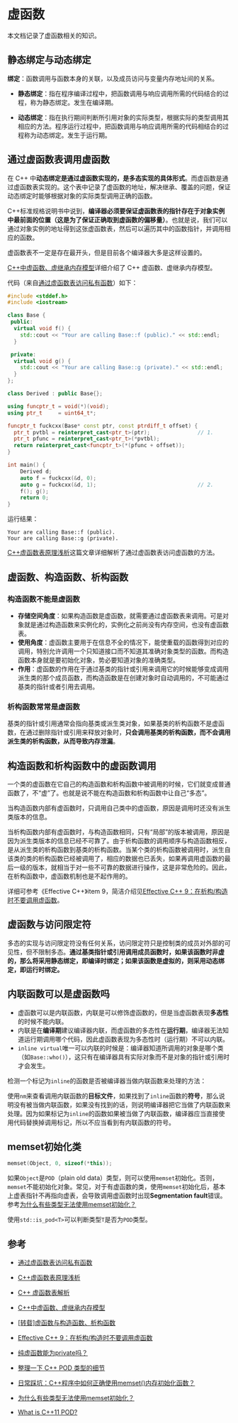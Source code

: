 # 虚函数

本文档记录了虚函数相关的知识。

## 静态绑定与动态绑定

**绑定**：函数调用与函数本身的关联，以及成员访问与变量内存地址间的关系。 

- **静态绑定**：指在程序编译过程中，把函数调用与响应调用所需的代码结合的过程，称为静态绑定。发生在编译期。

- **动态绑定**：指在执行期间判断所引用对象的实际类型，根据实际的类型调用其相应的方法。程序运行过程中，把函数调用与响应调用所需的代码相结合的过程称为动态绑定。发生于运行期。

## 通过虚函数表调用虚函数

在 C++ 中**动态绑定是通过虚函数实现的，是多态实现的具体形式**。而虚函数是通过虚函数表实现的。这个表中记录了虚函数的地址，解决继承、覆盖的问题，保证动态绑定时能够根据对象的实际类型调用正确的函数。

C++标准规格说明书中说到，**编译器必须要保证虚函数表的指针存在于对象实例中最前面的位置（这是为了保证正确取到虚函数的偏移量）**。也就是说，我们可以通过对象实例的地址得到这张虚函数表，然后可以遍历其中的函数指针，并调用相应的函数。

虚函数表不一定是存在最开头，但是目前各个编译器大多是这样设置的。

[C++中虚函数、虚继承内存模型](https://zhuanlan.zhihu.com/p/41309205)详细介绍了 C++ 虚函数、虚继承内存模型。

代码（来自[通过虚函数表访问私有函数](https://liam.page/2018/01/23/crack-private-member-function-by-vtable/)）如下：

```c++
#include <stddef.h>
#include <iostream>

class Base {
 public:
  virtual void f() {
    std::cout << "Your are calling Base::f (public)." << std::endl;
  }

 private:
  virtual void g() {
    std::cout << "Your are calling Base::g (private)." << std::endl;
  }
};

class Derived : public Base{};

using funcptr_t = void(*)(void);
using ptr_t     = uint64_t*;

funcptr_t fuckcxx(Base* const ptr, const ptrdiff_t offset) {
  ptr_t pvtbl = reinterpret_cast<ptr_t>(ptr);               // 1.
  ptr_t pfunc = reinterpret_cast<ptr_t>(*pvtbl);
  return reinterpret_cast<funcptr_t>(*(pfunc + offset));
}

int main() {
    Derived d;
    auto f = fuckcxx(&d, 0);
    auto g = fuckcxx(&d, 1);                                // 2.
    f(); g();
    return 0;
}
```

运行结果：

```shell
Your are calling Base::f (public).
Your are calling Base::g (private).
```

[C++虚函数表原理浅析](https://www.cnblogs.com/zhxmdefj/p/11594459.html)这篇文章详细解析了通过虚函数表访问虚函数的方法。

## 虚函数、构造函数、析构函数

### 构造函数不能是虚函数

- **存储空间角度**：如果构造函数是虚函数，就需要通过虚函数表来调用。可是对象就是通过构造函数来实例化的，实例化之前尚没有内存空间，也没有虚函数表。
- **使用角度**：虚函数主要用于在信息不全的情况下，能使重载的函数得到对应的调用，特别允许调用一个只知道接口而不知道其准确对象类型的函数。而构造函数本身就是要初始化对象，势必要知道对象的准确类型。
- **作用**：虚函数的作用在于通过基类的指针或引用来调用它的时候能够变成调用派生类的那个成员函数，而构造函数是在创建对象时自动调用的，不可能通过基类的指针或者引用去调用。

### 析构函数常常是虚函数

基类的指针或引用通常会指向基类或派生类对象，如果基类的析构函数不是虚函数，在通过删除指针或引用来释放对象时，**只会调用基类的析构函数，而不会调用派生类的析构函数，从而导致内存泄漏**。

## 构造函数和析构函数中的虚函数调用

一个类的虚函数在它自己的构造函数和析构函数中被调用的时候，它们就变成普通函数了，不“虚”了。也就是说不能在构造函数和析构函数中让自己“多态”。

当构造函数内部有虚函数时，只调用自己类中的虚函数，原因是调用时还没有派生类版本的信息。

当析构函数内部有虚函数时，与构造函数相同，只有“局部”的版本被调用，原因是因为派生类版本的信息已经不可靠了。由于析构函数的调用顺序与构造函数相反，是从派生类的析构函数到基类的析构函数。当某个类的析构函数被调用时，派生自该类的类的析构函数已经被调用了，相应的数据也已丢失，如果再调用虚函数的最后一级的版本，就相当于对一些不可靠的数据进行操作，这是非常危险的。因此，在析构函数中，虚函数机制也是不起作用的。

详细可参考《Effective C++》item 9，简洁介绍见[Effective C++ 9：在析构/构造时不要调用虚函数](https://harttle.land/2015/07/27/effective-cpp-9.html)。

## 虚函数与访问限定符

多态的实现与访问限定符没有任何关系，访问限定符只是控制类的成员对外部的可见性，但不限制多态。**通过基类指针或引用调用成员函数时，如果该函数时非虚的，那么将采用静态绑定，即编译时绑定；如果该函数是虚拟的，则采用动态绑定，即运行时绑定。**

## 内联函数可以是虚函数吗

- 虚函数可以是内联函数，内联是可以修饰虚函数的，但是当虚函数表现**多态性**的时候不能内联。
- 内联是在**编译期**建议编译器内联，而虚函数的多态性在**运行期**，编译器无法知道运行期调用哪个代码，因此虚函数表现为多态性时（运行期）不可以内联。
- `inline virtual`唯一可以内联的时候是：编译器知道所调用的对象是哪个类（如`Base::who()`），这只有在编译器具有实际对象而不是对象的指针或引用时才会发生。

检测一个标记为`inline`的函数是否被编译器当做内联函数来处理的方法：

使用`nm`来查看调用内联函数的**目标文件**，如果找到了`inline`函数的**符号**，那么说明没有被当做内联函数，如果没有找到的话，则说明编译器把它当做了内联函数来处理。因为如果标记为`inline`的函数如果被当做了内联函数，编译器应当直接使用代码替换掉调用标记，所以不应当看到有内联函数的符号。

## memset初始化类

```c++
memset(Object, 0, sizeof(*this));
```

如果`Object`是`POD`（plain old data）类型，则可以使用`memset`初始化。否则，`memset`不能初始化对象。常见，对于有虚函数的类，使用`memset`初始化后，基本上虚表指针不再指向虚表，会导致调用虚函数时出现**Segmentation fault**错误。参考[为什么有些类型无法使用memset初始化？](https://blog.csdn.net/dreamvyps/article/details/83963482)

使用`std::is_pod<T>`可以判断类型`T`是否为`POD`类型。

## 参考

- [通过虚函数表访问私有函数](https://liam.page/2018/01/23/crack-private-member-function-by-vtable/)
- [C++虚函数表原理浅析](https://www.cnblogs.com/zhxmdefj/p/11594459.html)
- [C++ 虚函数表解析](https://coolshell.cn/articles/12165.html)
- [C++中虚函数、虚继承内存模型](https://zhuanlan.zhihu.com/p/41309205)
- [[转载]虚函数与构造函数、析构函数](https://www.jianshu.com/p/c26f1dc83b28)
- [Effective C++ 9：在析构/构造时不要调用虚函数](https://harttle.land/2015/07/27/effective-cpp-9.html)
- [纯虚函数能为private吗？](http://www.cppblog.com/zhuweisky/archive/2005/09/14/269.html)
- [整理一下 C++ POD 类型的细节](https://zhuanlan.zhihu.com/p/29734547)

- [日常踩坑：C++程序中如何正确使用memset()内存初始化函数？](http://irootlee.com/cpp_memset/)
- [为什么有些类型无法使用memset初始化？](https://blog.csdn.net/dreamvyps/article/details/83963482)
- [What is C++11 POD?](http://blog.lpc-win32.com/2017/04/07/cpp11-pod/)